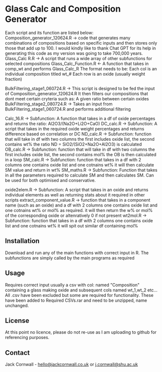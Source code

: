 # Glass Calc and Composition Generator

Each script and its function are listed below:
Composition_generator_120624.R -> code that generates many combinations of compositions based on specific inputs and then stores only those that add up to 100. I would kindly like to thank Chat GPT for its help in generating this code as my version was going to take 700,000 years.
Glass_Calc R.R -> A script that runs a wide array of other subfunctions for selected compositions
Glass_Calc_Function.R <- A function that takes in comp_wt and performs Glass_Calc_R The format needs to be: Each col is an individual composition titled wt_# Each row is an oxide (usually weight fraction)

BulkFiltering_stage1_060724.R -> This script is designed to be fed the input of Composition_generator_120624.R It then filters our compositions that dont meet certain cryteria such as: A given ratio between certain oxides
BulkFiltering_stage2_080724.R -> Takes an input from BulkFiltering_stage1_060724.R and performs additional filtering

Calc_16.R -> Subfunction: A function that takes in a df of oxide percentages and  returns the  ratio: Al2O3/(Na2O+Li2O+CaO)
DC_calc.R -> Subfunction: A script that takes in the required oxide weight percentages and returns difference based on correlation or DC
ND_calc.R -> Subfunction: function that will take in df with two columns the first includes oxide list, the second contains wt% the ratio ND = SiO2/(SiO2+Na2O+Al2O3) is calculated
OB_calc.R -> Subfunction: function that will take in df with two columns the first includes oxide list, the second contains mol% the OB is then calculated in a loop
SM_calc.R -> Subfunction: function that takes in a df with 2 columns one contains oxide list and one cotnains wt% it will then calculate SM value and return in wt%
SM_maths.R -> Subfunction: Function that takes in all the parameters required to calculate SM and then calculates SM. Can be used for both optimised and conservative.

oxide2elem.R -> Subfunction: A script that takes in an oxide and returns individual elements as well as returning stats about it required in other scripts
extract_component_value.R -> function that takes in a component name (such as an oxide) and a df with 2 columns one contains oxide list and one cotnains wt% or mol% as required. it will then return the w% or mol% of the corresponding oxide or altenratively 0 if not present
wt2mol.R -> Subfunction: function that takes in a df with 2 columns one contains oxide list and one cotnains wt% it will spit out similar df containing mol%

## Installation

Download and run any of the main functions with correct input in R. The subfunctions are simply called by the main programs as required

## Usage
Requires correct input usually a csv with col: named "Composition" containing a glass making oxide and subsequent cols named wt_1,wt_2 etc...
All .csv have been excluded but some are required for functionality. These have been added to Required CSVs.rar and need to be unzipped, name unchanged.

## License

At this point no licence, please do not re-use as I am uploading to github for referencing purposes.

## Contact

Jack Cornwall - hello@jackcornwall.co.uk or j.cornwall@shu.ac.uk